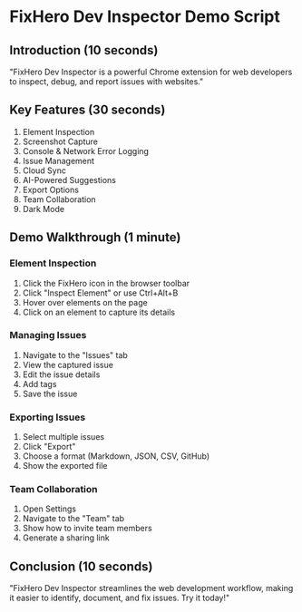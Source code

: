 # FixHero Dev Inspector Demo Script

## Introduction (10 seconds)
"FixHero Dev Inspector is a powerful Chrome extension for web developers to inspect, debug, and report issues with websites."

## Key Features (30 seconds)
1. Element Inspection
2. Screenshot Capture
3. Console & Network Error Logging
4. Issue Management
5. Cloud Sync
6. AI-Powered Suggestions
7. Export Options
8. Team Collaboration
9. Dark Mode

## Demo Walkthrough (1 minute)

### Element Inspection
1. Click the FixHero icon in the browser toolbar
2. Click "Inspect Element" or use Ctrl+Alt+B
3. Hover over elements on the page
4. Click on an element to capture its details

### Managing Issues
1. Navigate to the "Issues" tab
2. View the captured issue
3. Edit the issue details
4. Add tags
5. Save the issue

### Exporting Issues
1. Select multiple issues
2. Click "Export"
3. Choose a format (Markdown, JSON, CSV, GitHub)
4. Show the exported file

### Team Collaboration
1. Open Settings
2. Navigate to the "Team" tab
3. Show how to invite team members
4. Generate a sharing link

## Conclusion (10 seconds)
"FixHero Dev Inspector streamlines the web development workflow, making it easier to identify, document, and fix issues. Try it today!"
